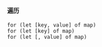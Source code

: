 #### 遍历
```for (let [key, value] of map)```  
```for (let [key] of map)```  
```for (let [, value] of map)```  